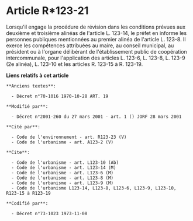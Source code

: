 # Article R*123-21

Lorsqu'il engage la procédure de révision dans les conditions prévues aux deuxième et troisième alinéas de l'article L.
123-14, le préfet en informe les personnes publiques mentionnées au premier alinéa de l'article L. 123-8. Il exerce les
compétences attribuées au maire, au conseil municipal, au président ou à l'organe délibérant de l'établissement public de
coopération intercommunale, pour l'application des articles L. 123-6, L. 123-8, L. 123-9 (2e alinéa), L. 123-10 et les
articles R. 123-15 à R. 123-19.

**Liens relatifs à cet article**

	**Anciens textes**:

	  - Décret n°70-1016 1970-10-28 ART. 19

	**Modifié par**:

	  - Décret n°2001-260 du 27 mars 2001 - art. 1 () JORF 28 mars 2001

	**Cité par**:

	  - Code de l'environnement - art. R123-23 (V)
	  - Code de l'urbanisme - art. A123-2 (V)

	**Cite**:

	  - Code de l'urbanisme - art. L123-10 (Ab)
	  - Code de l'urbanisme - art. L123-14 (M)
	  - Code de l'urbanisme - art. L123-6 (M)
	  - Code de l'urbanisme - art. L123-8 (M)
	  - Code de l'urbanisme - art. L123-9 (M)
	  - Code de l'urbanisme L123-14, L123-8, L123-6, L123-9, L123-10, R123-15 à R123-19

	**Codifié par**:

	  - Décret n°73-1023 1973-11-08
